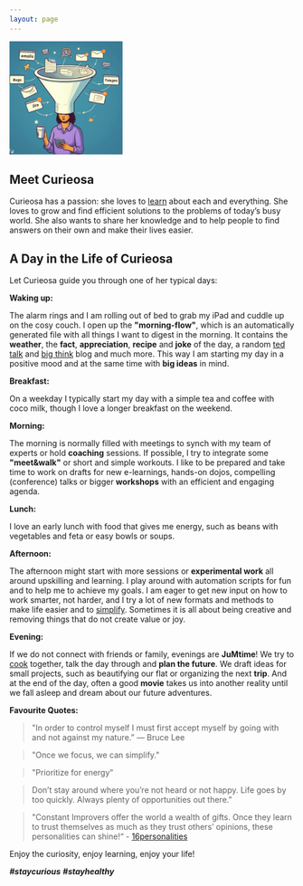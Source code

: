 ```yaml
---
layout: page
--- 
```


<img src="/assets/images/IMG_2009.jpeg" width="200" height="200">


## Meet Curieosa
Curieosa has a passion: she loves to [learn](/category/jumlearn/) about each and everything. 
She loves to grow and find efficient solutions to the problems of today’s busy world. 
She also wants to share her knowledge and to help people to find answers on their own and make their lives easier.

## A Day in the Life of Curieosa
Let Curieosa guide you through one of her typical days:

**Waking up:**

The alarm rings and I am rolling out of bed to grab my iPad and cuddle up on the cosy couch.
I open up the **"morning-flow"**, which is an automatically generated file with all things I want to digest in the morning. It contains the **weather**, the **fact**, **appreciation**, **recipe** and **joke** of the day, a random [ted talk](https://www.ted.com/) and [big think](https://bigthink.com/) blog and much more.
This way I am starting my day in a positive mood and at the same time with **big ideas** in mind.

**Breakfast:**

On a weekday I typically start my day with a simple tea and coffee with coco milk, though I love a longer breakfast on the weekend.

**Morning:**

The morning is normally filled with meetings to synch with my team of experts or hold **coaching** sessions. If possible, I try to integrate some **"meet&walk"** or short and simple workouts.
I like to be prepared and take time to work on drafts for new e-learnings, hands-on dojos, compelling (conference) talks or bigger **workshops** with an efficient and engaging agenda.

**Lunch:**

I love an early lunch with food that gives me energy, such as beans with vegetables and feta or easy bowls or soups.

**Afternoon:**

The afternoon might start with more sessions or **experimental work** all around upskilling and learning.
I play around with automation scripts for fun and to help me to achieve my goals.
I am eager to get new input on how to work smarter, not harder, and I try a lot of new formats and methods to make life easier and to [simplify](/category/simplify/).
Sometimes it is all about being creative and removing things that do not create value or joy.

**Evening:**

If we do not connect with friends or family, evenings are **JuMtime**! 
We try to [cook](/category/cook/) together, talk the day through and **plan the future**.
We draft ideas for small projects, such as beautifying our flat or organizing the next **trip**.
And at the end of the day, often a good **movie** takes us into another reality until we fall asleep and dream about our future adventures.

**Favourite Quotes:**
> "In order to control myself I must first accept myself by going with and not against my nature.” ― Bruce Lee

> "Once we focus, we can simplify."

> "Prioritize for energy"

> Don’t stay around where you’re not heard or not happy. Life goes by too quickly. Always plenty of opportunities out there."

> "Constant Improvers offer the world a wealth of gifts. Once they learn to trust themselves as much as they trust others’ opinions, these personalities can shine!“ - [16personalities](https://www.16personalities.com/infj-personality)

Enjoy the curiosity, enjoy learning, enjoy your life!

**_#staycurious_** **_#stayhealthy_**
